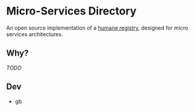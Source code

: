 # Micro-Services Directory

An open source implementation of a [humane registry](http://martinfowler.com/bliki/HumaneRegistry.html), designed for micro services architectures.

## Why?

_TODO_


## Dev

 * gb